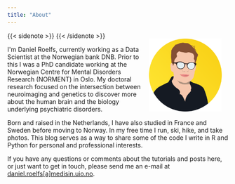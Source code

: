 ```yaml
---
title: "About"
---
```


{{< sidenote >}}
<img style="position: relative;
    top: 15px;
    padding: 0 15px; 
    float: right;" 
  src="avatar.png" width="33%"
/>
{{< /sidenote >}}

I'm Daniel Roelfs, currently working as a Data Scientist at the Norwegian bank DNB. Prior to this I was a PhD candidate working at the Norwegian Centre for Mental Disorders Research (NORMENT) in Oslo. My doctoral research focused on the intersection between neuroimaging and genetics to discover more about the human brain and the biology underlying psychiatric disorders.

Born and raised in the Netherlands, I have also studied in France and Sweden before moving to Norway. In my free time I run, ski, hike, and take photos. This blog serves as a way to share some of the code I write in R and Python for personal and professional interests.

If you have any questions or comments about the tutorials and posts here, or just want to get in touch, please send me an e-mail at <a href="mailto:daniel.roelfs@medisin.uio.no">daniel.roelfs\[a\]medisin.uio.no</a>.
